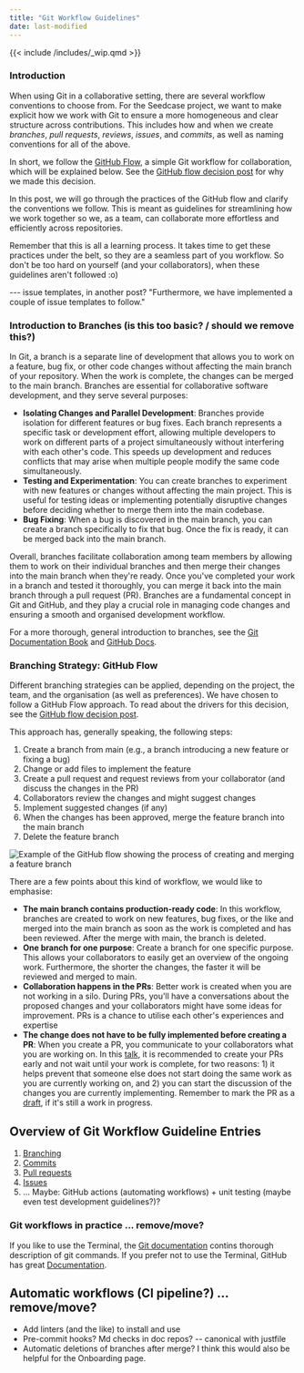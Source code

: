 ```yaml
---
title: "Git Workflow Guidelines"
date: last-modified
---
```


{{< include /includes/_wip.qmd >}}

### Introduction

When using Git in a collaborative setting, there are several workflow conventions to choose from. For the Seedcase project, we want to make explicit how we work with Git to ensure a more homogeneous and clear structure across contributions. This includes how and when we create *branches*, *pull requests*,
*reviews*, *issues*, and *commits*, as well as naming conventions for all of the above.

In short, we follow the [GitHub Flow](https://docs.github.com/en/get-started/quickstart/github-flow), a simple Git workflow for collaboration, which will be explained below. See the [GitHub flow decision post](../why-github-flow/index.md) for why we made this decision.

In this post, we will go through the practices of the GitHub flow and clarify the conventions we follow. This is meant as guidelines for streamlining how we work together so we, as a team, can collaborate more effortless and efficiently across repositories.

Remember that this is all a learning process. It takes time to get these practices under the belt, so they are a seamless part of you workflow. So don't be too hard on yourself (and your collaborators), when these guidelines aren't followed :o)

--- issue templates, in another post? "Furthermore, we have implemented a couple of issue templates to follow."

### Introduction to Branches (is this too basic? / should we remove this?)

In Git, a branch is a separate line of development that allows you to work on a feature, bug fix, or other code changes without affecting the main branch of your repository. When the work is complete, the changes can be merged to the main branch. Branches are essential for collaborative software development, and they serve several purposes:

- **Isolating Changes and Parallel Development**: Branches provide isolation for different features or bug fixes. Each branch represents a specific task or development effort, allowing multiple developers to work on different parts of a project simultaneously without interfering with each other's code. This speeds up development and reduces conflicts that may arise when multiple people modify the same code simultaneously.
- **Testing and Experimentation**: You can create branches to experiment with new features or changes without affecting the main project. This is useful for testing ideas or implementing potentially disruptive changes before deciding whether to merge them into the main codebase.
- **Bug Fixing**: When a bug is discovered in the main branch, you can create a branch specifically to fix that bug. Once the fix is ready, it can be merged back into the main branch.

Overall, branches facilitate collaboration among team members by allowing them to work on their individual branches and then merge their changes into the main branch when they're ready. Once you've completed your work in a branch and tested it thoroughly, you can merge it back into the main branch through a pull request (PR). Branches are a fundamental concept in Git and GitHub, and they play a crucial role in managing code changes and ensuring a smooth and organised development workflow.

For a more thorough, general introduction to branches, see the [Git Documentation Book](https://git-scm.com/book/en/v2/Git-Branching-Branches-in-a-Nutshell) and [GitHub Docs](https://docs.github.com/en/pull-requests/collaborating-with-pull-requests/proposing-changes-to-your-work-with-pull-requests/about-branches).

### Branching Strategy: GitHub Flow

Different branching strategies can be applied, depending on the project, the team, and the organisation (as well as preferences). We have chosen to follow a GitHub Flow approach. To read about the drivers for this decision, see the [GitHub flow decision post](../why-github-flow/index.md).

This approach has, generally speaking, the following steps:

1. Create a branch from main (e.g., a branch introducing a new feature or fixing a bug)
2. Change or add files to implement the feature
3. Create a pull request and request reviews from your collaborator (and discuss the changes in the PR)
4. Collaborators review the changes and might suggest changes
5. Implement suggested changes (if any)
6. When the changes has been approved, merge the feature branch into the main branch
7. Delete the feature branch

![Example of the GitHub flow showing the process of creating and merging a feature branch](/entries/images/github_flow.png)

There are a few points about this kind of workflow, we would like to emphasise:

- **The main branch contains production-ready code**: In this workflow, branches are created to work on new features, bug fixes, or the like and merged into the main branch as soon as the work is completed and has been reviewed. After the merge with main, the branch is deleted.
- **One branch for one purpose**: Create a branch for one specific purpose. This allows your collaborators to easily get an overview of the ongoing work. Furthermore, the shorter the changes, the faster it will be reviewed and merged to main.
- **Collaboration happens in the PRs**: Better work is created when you are not working in a silo. During PRs, you'll have a conversations about the proposed changes and your collaborators might have some ideas for improvement. PRs is a chance to utilise each other's experiences and expertise
- **The change does not have to be fully implemented before creating a PR**: When you create a PR, you communicate to your collaborators what you are working on. In this [talk](https://www.youtube.com/watch?v=vCwuZfK0VG4), it is recommended to create your PRs early and not wait until your work is complete, for two reasons: 1) it helps prevent that someone else does not start doing the same work as you are currently working on, and 2) you can start the discussion of the changes you are currently implementing. Remember to mark the PR as a [draft](https://docs.github.com/en/pull-requests/collaborating-with-pull-requests/proposing-changes-to-your-work-with-pull-requests/changing-the-stage-of-a-pull-request#converting-a-pull-request-to-a-draft), if it's still a work in progress.

## Overview of Git Workflow Guideline Entries

1. [Branching](branches.md)
2. [Commits](commits.md)
3. [Pull requests](prs.md)
4. [Issues](issues.md)
5. ... Maybe: GitHub actions (automating workflows) + unit testing (maybe even test development guidelines?)?

### Git workflows in practice ... remove/move?

If you like to use the Terminal, the [Git documentation](https://git-scm.com/docs) contins thorough description of git commands.
If you prefer not to use the Terminal, GitHub has great [Documentation](https://docs.github.com/en).

## Automatic workflows (CI pipeline?) ... remove/move?

- Add linters (and the like) to install and use
- Pre-commit hooks? Md checks in doc repos? -- canonical with justfile
- Automatic deletions of branches after merge?
I think this would also be helpful for the Onboarding page.
